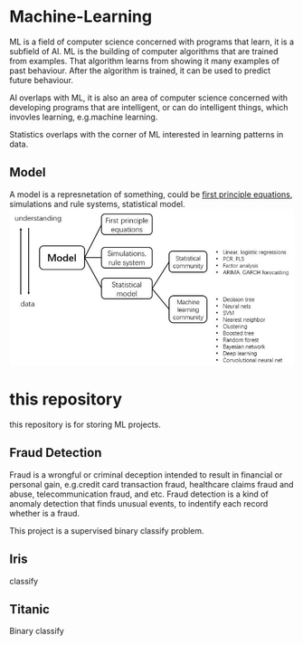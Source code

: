 # Machine-Learning
ML is a field of computer science concerned with programs that learn, it is a subfield of AI. ML is the building of computer algorithms that are trained from examples. That algorithm learns from showing it many examples of past behaviour. After the algorithm is trained, it can be used to predict future behaviour.

AI overlaps with ML, it is also an area of computer science concerned with developing programs that are intelligent, or can do intelligent things, which invovles learning, e.g.machine learning.  

Statistics overlaps with the corner of ML interested in learning patterns in data.    

## Model
A model is a represnetation of something, could be [first principle equations](https://www.researchgate.net/publication/341980871_The_First_Principles_for_Artificial_Intelligence), simulations and rule systems, statistical model.
![model](https://raw.githubusercontent.com/YannisCS/Machine-Learning/main/pics/model.JPG)

# this repository
this repository is for storing ML projects.

## Fraud Detection
Fraud is a wrongful or criminal deception intended to result in financial or personal gain, e.g.credit card transaction fraud, healthcare claims fraud and abuse, telecommunication fraud, and etc. Fraud detection is a kind of anomaly detection that finds unusual events, to indentify each record whether is a fraud.  

This project is a supervised binary classify problem. 

## Iris
classify

## Titanic
Binary classify
